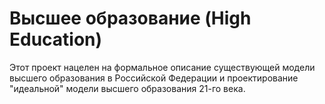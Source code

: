 # Высшее образование (High Education)

Этот проект нацелен на формальное описание существующей модели высшего образования в Российской Федерации и проектирование "идеальной" модели высшего образования 21-го века.
